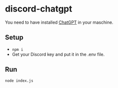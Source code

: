 # discord-chatgpt

You need to have installed [ChatGPT](https://github.com/acheong08/ChatGPT) in your maschine. 

## Setup

- `npm i`
- Get your Discord key and put it in the .env file. 

## Run

`node index.js`
